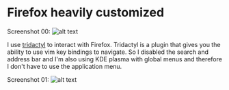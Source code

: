 # Firefox heavily customized
Screenshot 00:
![alt text](https://github.com/gNusd/dotfiles/tree/master/.mozilla/firefox/current/chrome/00firefox.png "Firefox")

I use [tridactyl](https://github.com/tridactyl/tridactyl) to interact with Firefox. Tridactyl is a plugin that gives you the ability to use vim key bindings to navigate. So I disabled the search and address bar and I'm also using KDE plasma with global menus and therefore I don't have to use the application menu.

Screenshot 01:
![alt text](https://github.com/gNusd/dotfiles/tree/master/.mozilla/firefox/current/chrome/01firefox.png "Tridactyl menu")
